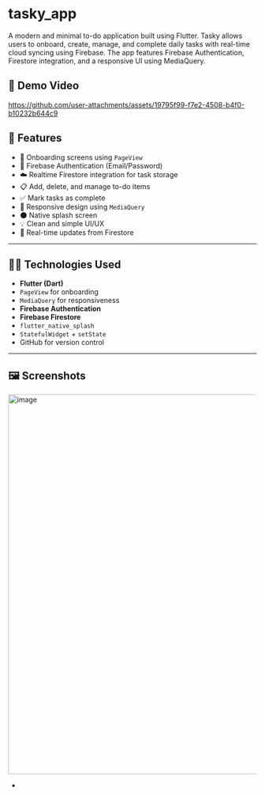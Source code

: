 # tasky_app

A modern and minimal to-do application built using Flutter. Tasky allows users to onboard, create, manage, and complete daily tasks with real-time cloud syncing using Firebase. The app features Firebase Authentication, Firestore integration, and a responsive UI using MediaQuery.

## 🎥 Demo Video


https://github.com/user-attachments/assets/19795f99-f7e2-4508-b4f0-b10232b644c9


## 📱 Features

- 👋 Onboarding screens using `PageView`
- 🔐 Firebase Authentication (Email/Password)
- ☁️ Realtime Firestore integration for task storage
- 📋 Add, delete, and manage to-do items
- ✅ Mark tasks as complete
- 📱 Responsive design using `MediaQuery`
- 🌑 Native splash screen
- 💡 Clean and simple UI/UX
- 🔄 Real-time updates from Firestore
  

---

## 🧑‍💻 Technologies Used

- **Flutter (Dart)**
- `PageView` for onboarding
- `MediaQuery` for responsiveness
- **Firebase Authentication**
- **Firebase Firestore**
- `flutter_native_splash`
- `StatefulWidget` + `setState`
- GitHub for version control

---
## 🖼️ Screenshots
<img width="1366" height="768" alt="image" src="https://github.com/user-attachments/assets/bcf6c402-5283-4ccb-9142-a50608a16bbc" />

-

